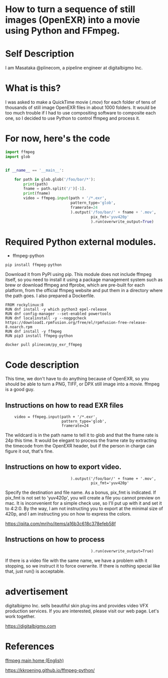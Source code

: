 # How to turn a sequence of still images (OpenEXR) into a movie using Python and FFmpeg.

# Self Description
I am Masataka @plinecom, a pipeline engineer at digitalbigmo Inc.

# What is this?
I was asked to make a QuickTime movie (.mov) for each folder of tens of thousands of still image OpenEXR files in about 1000 folders. It would be too much trouble if I had to use compositing software to composite each one, so I decided to use Python to control ffmpeg and process it.

# For now, here's the code
```python:main.py
import ffmpeg
import glob


if __name__ == '__main__':

    for path in glob.glob('/foo/bar/*'):
        print(path)
        fname = path.split('/')[-1].
        print(fname)
        video = ffmpeg.input(path + '/*.exr',
                             pattern_type='glob',
                             framerate=24
                             ).output('/foo/bar/' + fname + '.mov',
                                      pix_fmt='yuv420p'
                                      ).run(overwrite_output=True)
```

# Required Python external modules.
* ffmpeg-python
```terminal:terminal
pip install ffmpeg-python
```
Download it from PyPI using pip. This module does not include ffmpeg itself, so you need to install it using a package management system such as brew or download ffmpeg and ffprobe, which are pre-built for each platform, from the official ffmpeg website and put them in a directory where the path goes. 
I also prepared a Dockerfile.
```Dockerfile:Dockerfile
FROM rockylinux:8
RUN dnf install -y which python3 epel-release
RUN dnf config-manager --set-enabled powertools
RUN dnf localinstall -y --nogpgcheck https://download1.rpmfusion.org/free/el/rpmfusion-free-release-8.noarch.rpm
RUN dnf install -y ffmpeg
RUN pip3 install ffmpeg-python
```
```terminal:terminal
docker pull plinecom/py_exr_ffmpeg
```

# Code description

This time, we don't have to do anything because of OpenEXR, so you should be able to turn a PNG, TIFF, or DPX still image into a movie. ffmpeg is a good guy.
## Instructions on how to read EXR files
```python:
    video = ffmpeg.input(path + '/*.exr',
                         pattern_type='glob',
                         framerate=24
```
The wildcard is in the path name to tell it to glob and that the frame rate is 24p this time. It would be elegant to process the frame rate by extracting the timecode from the OpenEXR header, but if the person in charge can figure it out, that's fine.


## Instructions on how to export video.
```python:
                             ).output('/foo/bar/' + fname + '.mov',
                                      pix_fmt='yuv420p'
```
Specify the destination and file name. As a bonus, pix_fmt is indicated. If pix_fmt is not set to 'yuv420p', you will create a file you cannot preview on mac. It is inconvenient for a simple check use, so I'll put up with it and set it to 4:2:0. By the way, I am not instructing you to export at the minimal size of 420p, and I am instructing you on how to express the colors.

https://qiita.com/mriho/items/a16b3c618c378efeb58f

## Instructions on how to process
```python:
                                      ).run(overwrite_output=True)
```
If there is a video file with the same name, we have a problem with it stopping, so we instruct it to force overwrite. If there is nothing special like that, just run() is acceptable.

# advertisement
digitalbigmo Inc. sells beautiful skin plug-ins and provides video VFX production services. If you are interested, please visit our web page. Let's work together.

https://digitalbigmo.com

# References
[ffmpeg main home (English)](https://ffmpeg.org/)

https://kkroening.github.io/ffmpeg-python/

